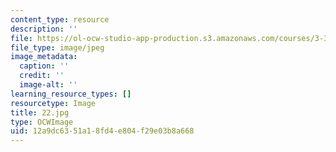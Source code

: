 ```yaml
---
content_type: resource
description: ''
file: https://ol-ocw-studio-app-production.s3.amazonaws.com/courses/3-320-atomistic-computer-modeling-of-materials-sma-5107-spring-2005/12a9dc6351a18fd4e804f29e03b8a668_22.jpg
file_type: image/jpeg
image_metadata:
  caption: ''
  credit: ''
  image-alt: ''
learning_resource_types: []
resourcetype: Image
title: 22.jpg
type: OCWImage
uid: 12a9dc63-51a1-8fd4-e804-f29e03b8a668
---
```

